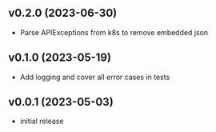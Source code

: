 v0.2.0 (2023-06-30)
-------------------

- Parse APIExceptions from k8s to remove embedded json

v0.1.0 (2023-05-19)
-------------------

- Add logging and cover all error cases in tests

v0.0.1 (2023-05-03)
-------------------

- initial release
